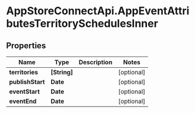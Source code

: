 # AppStoreConnectApi.AppEventAttributesTerritorySchedulesInner

## Properties

Name | Type | Description | Notes
------------ | ------------- | ------------- | -------------
**territories** | **[String]** |  | [optional] 
**publishStart** | **Date** |  | [optional] 
**eventStart** | **Date** |  | [optional] 
**eventEnd** | **Date** |  | [optional] 


